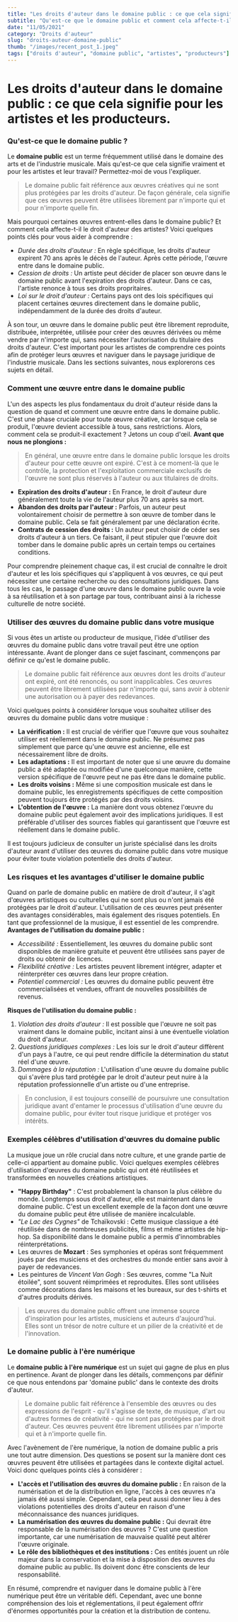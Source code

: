 ```yaml
---
title: "Les droits d'auteur dans le domaine public : ce que cela signifie pour les artistes et les producteurs."
subtitle: "Qu'est-ce que le domaine public et comment cela affecte-t-il les droits d'auteur des artistes ?"
date: "11/05/2021"
category: "Droits d'auteur"
slug: "droits-auteur-domaine-public"
thumb: "/images/recent_post_1.jpeg"
tags: ["droits d'auteur", "domaine public", "artistes", "producteurs"]
---
```



# Les droits d'auteur dans le domaine public : ce que cela signifie pour les artistes et les producteurs.

### Qu'est-ce que le domaine public ?

Le **domaine public** est un terme fréquemment utilisé dans le domaine des arts et de l'industrie musicale. Mais qu'est-ce que cela signifie vraiment et pour les artistes et leur travail? Permettez-moi de vous l'expliquer.

> Le domaine public fait référence aux œuvres créatives qui ne sont plus protégées par les droits d'auteur. De façon générale, cela signifie que ces œuvres peuvent être utilisées librement par n'importe qui et pour n'importe quelle fin.
> 

Mais pourquoi certaines œuvres entrent-elles dans le domaine public? Et comment cela affecte-t-il le droit d'auteur des artistes? Voici quelques points clés pour vous aider à comprendre :

- *Durée des droits d'auteur :* En règle spécifique, les droits d'auteur expirent 70 ans après le décès de l'auteur. Après cette période, l'œuvre entre dans le domaine public.
- *Cession de droits :* Un artiste peut décider de placer son œuvre dans le domaine public avant l'expiration des droits d'auteur. Dans ce cas, l'artiste renonce à tous ses droits propritaires.
- *Loi sur le droit d'auteur :* Certains pays ont des lois spécifiques qui placent certaines œuvres directement dans le domaine public, indépendamment de la durée des droits d'auteur.

À son tour, un œuvre dans le domaine public peut être librement reproduite, distribuée, interprétée, utilisée pour créer des œuvres dérivées ou même vendre par n'importe qui, sans nécessiter l'autorisation du titulaire des droits d'auteur. C'est important pour les artistes de comprendre ces points afin de protéger leurs œuvres et naviguer dans le paysage juridique de l'industrie musicale. Dans les sections suivantes, nous explorerons ces sujets en détail.

### Comment une œuvre entre dans le domaine public

L'un des aspects les plus fondamentaux du droit d'auteur réside dans la question de quand et comment une œuvre entre dans le domaine public. C'est une phase cruciale pour toute œuvre créative, car lorsque cela se produit, l'œuvre devient accessible à tous, sans restrictions. Alors, comment cela se produit-il exactement ? Jetons un coup d'œil. **Avant que nous ne plongions :**

> En général, une œuvre entre dans le domaine public lorsque les droits d'auteur pour cette œuvre ont expiré. C'est à ce moment-là que le contrôle, la protection et l'exploitation commerciale exclusifs de l'œuvre ne sont plus réservés à l'auteur ou aux titulaires de droits.
> 
- **Expiration des droits d'auteur :** En France, le droit d'auteur dure généralement toute la vie de l'auteur plus 70 ans après sa mort.
- **Abandon des droits par l'auteur :** Parfois, un auteur peut volontairement choisir de permettre à son œuvre de tomber dans le domaine public. Cela se fait généralement par une déclaration écrite.
- **Contrats de cession des droits :** Un auteur peut choisir de céder ses droits d'auteur à un tiers. Ce faisant, il peut stipuler que l'œuvre doit tomber dans le domaine public après un certain temps ou certaines conditions.

Pour comprendre pleinement chaque cas, il est crucial de connaître le droit d'auteur et les lois spécifiques qui s'appliquent à vos œuvres, ce qui peut nécessiter une certaine recherche ou des consultations juridiques. Dans tous les cas, le passage d'une œuvre dans le domaine public ouvre la voie à sa réutilisation et à son partage par tous, contribuant ainsi à la richesse culturelle de notre société.

### Utiliser des œuvres du domaine public dans votre musique

Si vous êtes un artiste ou producteur de musique, l'idée d'utiliser des œuvres du domaine public dans votre travail peut être une option intéressante. Avant de plonger dans ce sujet fascinant, commençons par définir ce qu'est le domaine public.

> Le domaine public fait référence aux œuvres dont les droits d'auteur ont expiré, ont été renoncés, ou sont inapplicables. Ces œuvres peuvent être librement utilisées par n'importe qui, sans avoir à obtenir une autorisation ou à payer des redevances.
> 

Voici quelques points à considérer lorsque vous souhaitez utiliser des œuvres du domaine public dans votre musique :

- **La vérification :** Il est crucial de vérifier que l'œuvre que vous souhaitez utiliser est réellement dans le domaine public. Ne présumez pas simplement que parce qu'une œuvre est ancienne, elle est nécessairement libre de droits.
- **Les adaptations :** Il est important de noter que si une œuvre du domaine public a été adaptée ou modifiée d'une quelconque manière, cette version spécifique de l'œuvre peut ne pas être dans le domaine public.
- **Les droits voisins :** Même si une composition musicale est dans le domaine public, les enregistrements spécifiques de cette composition peuvent toujours être protégés par des droits voisins.
- **L'obtention de l'œuvre :** La manière dont vous obtenez l'œuvre du domaine public peut également avoir des implications juridiques. Il est préférable d'utiliser des sources fiables qui garantissent que l'œuvre est réellement dans le domaine public.

Il est toujours judicieux de consulter un juriste spécialisé dans les droits d'auteur avant d'utiliser des œuvres du domaine public dans votre musique pour éviter toute violation potentielle des droits d'auteur.

### Les risques et les avantages d'utiliser le domaine public

Quand on parle de domaine public en matière de droit d'auteur, il s'agit d'œuvres artistiques ou culturelles qui ne sont plus ou n'ont jamais été protégées par le droit d'auteur. L'utilisation de ces œuvres peut présenter des avantages considérables, mais également des risques potentiels. En tant que professionnel de la musique, il est essentiel de les comprendre. **Avantages de l'utilisation du domaine public :**

- *Accessibilité :* Essentiellement, les œuvres du domaine public sont disponibles de manière gratuite et peuvent être utilisées sans payer de droits ou obtenir de licences.
- *Flexibilité créative :* Les artistes peuvent librement intégrer, adapter et réinterpréter ces œuvres dans leur propre création.
- *Potentiel commercial :* Les œuvres du domaine public peuvent être commercialisées et vendues, offrant de nouvelles possibilités de revenus.

**Risques de l'utilisation du domaine public :**

1. *Violation des droits d'auteur :* Il est possible que l'œuvre ne soit pas vraiment dans le domaine public, incitant ainsi à une éventuelle violation du droit d'auteur.
2. *Questions juridiques complexes :* Les lois sur le droit d'auteur diffèrent d'un pays à l'autre, ce qui peut rendre difficile la détermination du statut réel d'une œuvre.
3. *Dommages à la réputation :* L'utilisation d'une œuvre du domaine public qui s'avère plus tard protégée par le droit d'auteur peut nuire à la réputation professionnelle d'un artiste ou d'une entreprise.

> En conclusion, il est toujours conseillé de poursuivre une consultation juridique avant d'entamer le processus d'utilisation d'une œuvre du domaine public, pour éviter tout risque juridique et protéger vos intérêts.
> 

### Exemples célèbres d'utilisation d'œuvres du domaine public

La musique joue un rôle crucial dans notre culture, et une grande partie de celle-ci appartient au domaine public. Voici quelques exemples célèbres d'utilisation d'œuvres du domaine public qui ont été réutilisées et transformées en nouvelles créations artistiques.

- **"Happy Birthday"** : C'est probablement la chanson la plus célèbre du monde. Longtemps sous droit d'auteur, elle est maintenant dans le domaine public. C'est un excellent exemple de la façon dont une œuvre du domaine public peut être utilisée de manière incalculable.
- *"Le Lac des Cygnes"* de Tchaïkovski : Cette musique classique a été réutilisée dans de nombreuses publicités, films et même artistes de hip-hop. Sa disponibilité dans le domaine public a permis d'innombrables réinterprétations.
- Les œuvres de  **Mozart** : Ses symphonies et opéras sont fréquemment joués par des musiciens et des orchestres du monde entier sans avoir à payer de redevances.
- Les peintures de  *Vincent Van Gogh* : Ses œuvres, comme "La Nuit étoilée", sont souvent réimprimées et reproduites. Elles sont utilisées comme décorations dans les maisons et les bureaux, sur des t-shirts et d'autres produits dérivés.

> Les œuvres du domaine public offrent une immense source d'inspiration pour les artistes, musiciens et auteurs d'aujourd'hui. Elles sont un trésor de notre culture et un pilier de la créativité et de l'innovation.
> 

### Le domaine public à l'ère numérique

Le **domaine public à l'ère numérique** est un sujet qui gagne de plus en plus en pertinence. Avant de plonger dans les détails, commençons par définir ce que nous entendons par 'domaine public' dans le contexte des droits d'auteur.

> Le domaine public fait référence à l'ensemble des œuvres ou des expressions de l'esprit - qu'il s'agisse de texte, de musique, d'art ou d'autres formes de créativité - qui ne sont pas protégées par le droit d'auteur. Ces œuvres peuvent être librement utilisées par n'importe qui et à n'importe quelle fin.
> 

Avec l'avènement de l'ère numérique, la notion de domaine public a pris une tout autre dimension. Des questions se posent sur la manière dont ces œuvres peuvent être utilisées et partagées dans le contexte digital actuel. Voici donc quelques points clés à considérer :

- **L'accès et l'utilisation des œuvres du domaine public :** En raison de la numérisation et de la distribution en ligne, l'accès à ces œuvres n'a jamais été aussi simple. Cependant, cela peut aussi donner lieu à des violations potentielles des droits d'auteur en raison d'une méconnaissance des nuances juridiques.
- **La numérisation des œuvres du domaine public :** Qui devrait être responsable de la numérisation des œuvres ? C'est une question importante, car une numérisation de mauvaise qualité peut altérer l'œuvre originale.
- **Le rôle des bibliothèques et des institutions :** Ces entités jouent un rôle majeur dans la conservation et la mise à disposition des œuvres du domaine public au public. Ils doivent donc être conscients de leur responsabilité.

En résumé, comprendre et naviguer dans le domaine public à l'ère numérique peut être un véritable défi. Cependant, avec une bonne compréhension des lois et réglementations, il peut également offrir d'énormes opportunités pour la création et la distribution de contenu.